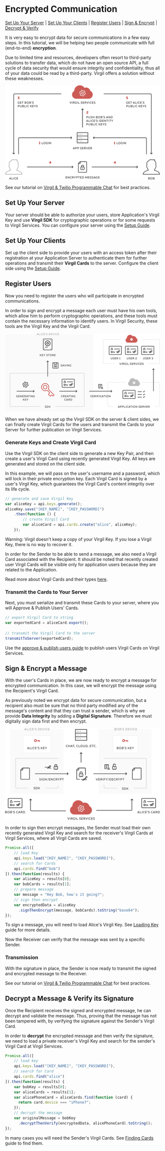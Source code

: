 # Encrypted Communication

 [Set Up Your Server](#head1) | [Set Up Your Clients](#head2) | [Register Users](#head3) | [Sign & Encrypt](#head4) | [Decrypt & Verify](#head5)

It is very easy to encrypt data for secure communications in a few easy steps. In this tutorial, we will be helping two people communicate with full (end-to-end) **encryption**.

Due to limited time and resources, developers often resort to third-party solutions to transfer data, which do not have an open source API, a full cycle of data security that would ensure integrity and confidentiality, thus all of your data could be read by a third-party. Virgil offers a solution without these weaknesses.

![Encrypted Communication](/docs/img/encrypted_communication_intro.png "Encrypted Communication")

See our tutorial on [Virgil & Twilio Programmable Chat](https://github.com/VirgilSecurity/virgil-demo-twilio) for best practices.


## <a name="head1"></a> Set Up Your Server
Your server should be able to authorize your users, store Application's Virgil Key and use **Virgil SDK** for cryptographic operations or for some requests to Virgil Services. You can configure your server using the [Setup Guide](/docs/guides/configuration/server.md).


## <a name="head2"></a> Set Up Your Clients
Set up the client side to provide your users with an access token after their registration at your Application Server to authenticate them for further operations and transmit their **Virgil Cards** to the server. Configure the client side using the [Setup Guide](/docs/guides/configuration/client.md).


## <a name="head3"></a> Register Users
Now you need to register the users who will participate in encrypted communications.

In order to sign and encrypt a message each user must have his own tools, which allow him to perform cryptographic operations, and these tools must contain the necessary information to identify users. In Virgil Security, these tools are the Virgil Key and the Virgil Card.

![Virgil Card](/docs/img/Card_introduct.png "Create Virgil Card")

When we have already set up the Virgil SDK on the server & client sides, we can finally create Virgil Cards for the users and transmit the Cards to your Server for further publication on Virgil Services.


### Generate Keys and Create Virgil Card
Use the Virgil SDK on the client side to generate a new Key Pair, and then create a user's Virgil Card using recently generated Virgil Key. All keys are generated and stored on the client side.

In this example, we will pass on the user's username and a password, which will lock in their private encryption key. Each Virgil Card is signed by a user's Virgil Key, which guarantees the Virgil Card's content integrity over its life cycle.

```javascript
// generate and save Virgil Key
var aliceKey = api.keys.generate();
aliceKey.save("[KEY_NAME]", "[KEY_PASSWORD]")
    .then(function () {
        // create Virgil Card
        var aliceCard = api.cards.create("alice", aliceKey);
    });
```

Warning: Virgil doesn't keep a copy of your Virgil Key. If you lose a Virgil Key, there is no way to recover it.

In order for the Sender to be able to send a message, we also need a Virgil Card associated with the Recipient. It should be noted that recently created user Virgil Cards will be visible only for application users because they are related to the Application.

Read more about Virgil Cards and their types [here](/docs/guides/virgil-card/creating-card.md).


### Transmit the Cards to Your Server

Next, you must serialize and transmit these Cards to your server, where you will Approve & Publish Users' Cards.

```javascript
// export Virgil Card to string
var exportedCard = aliceCard.export();

// transmit the Virgil Card to the server
transmitToServer(exportedCard);
```

Use the [approve & publish users guide](/docs/guides/configuration/server.md) to publish users Virgil Cards on Virgil Services.


## <a name="head4"></a> Sign & Encrypt a Message

With the user's Cards in place, we are now ready to encrypt a message for encrypted communication. In this case, we will encrypt the message using the Recipient's Virgil Card.

As previously noted we encrypt data for secure communication, but a recipient also must be sure that no third party modified any of the message's content and that they can trust a sender, which is why we provide **Data Integrity** by adding a **Digital Signature**. Therefore we must digitally sign data first and then encrypt.

![Virgil Intro](/docs/img/Guides_introduction.png "Sign & Encrypt")

In order to sign then encrypt messages, the Sender must load their own recently generated Virgil Key and search for the receiver's Virgil Cards at Virgil Services, where all Virgil Cards are saved.

```javascript
Promise.all([
    // load Key
    api.keys.load("[KEY_NAME]", "[KEY_PASSWORD]"),
    // search for Cards
    api.cards.find("bob")
]).then(function(results) {
    var aliceKey = results[0];
    var bobCards = results[1];
    // prepare message
    var message = "Hey Bob, how's it going?";
    // sign then encrypt
    var encryptedData = aliceKey
      .signThenEncrypt(message, bobCards).toString("base64");
});
```

To sign a message, you will need to load Alice's Virgil Key. See [Loading Key](/docs/guides/virgil-key/loading-key.md) guide for more details.

Now the Receiver can verify that the message was sent by a specific Sender.

### Transmission

With the signature in place, the Sender is now ready to transmit the signed and encrypted message to the Receiver.

See our tutorial on [Virgil & Twilio Programmable Chat](https://github.com/VirgilSecurity/virgil-demo-twilio) for best practices.

## <a name="head5"></a> Decrypt a Message & Verify its Signature

Once the Recipient receives the signed and encrypted message, he can decrypt and validate the message. Thus, proving that the message has not been tampered with, by verifying the signature against the Sender's Virgil Card.

In order to **decrypt** the encrypted message and then verify the signature, we need to load a private receiver's Virgil Key and search for the sender's Virgil Card at Virgil Services.

```javascript
Promise.all([
    // load key
    api.keys.load("[KEY_NAME]", "[KEY_PASSWORD]"),
    // search for Card
    api.cards.find("alice")
]).then(function(results) {
    var bobKey = results[0];
    var aliceCards = results[1];
    var alicePhoneCard = aliceCards.find(function (card) {
      return card.device === "iPhone7";
    });
    // decrypt the message
    var originalMessage = bobKey
      .decryptThenVerify(encryptedData, alicePhoneCard).toString();
});
```

In many cases you will need the Sender's Virgil Cards. See [Finding Cards](/docs/guides/virgil-card/finding-card.md) guide to find them.
